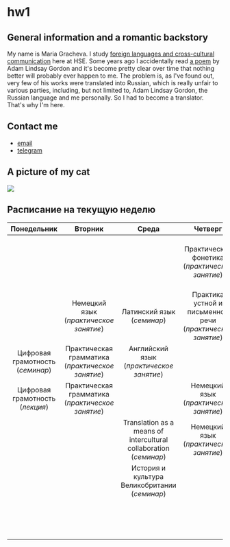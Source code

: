 # hw1
## General information and a romantic backstory
My name is Maria Gracheva. I study [foreign languages and cross-cultural communication](https://www.hse.ru/ba/lang/) here at HSE. Some years ago I accidentally read [a poem](http://adamlindsaygordon.org/works_theswimmer.htm) by Adam Lindsay Gordon and it's become pretty clear over time that nothing better will probably ever happen to me. The problem is, as I've found out, very few of his works were translated into Russian, which is really unfair to various parties, including, but not limited to, Adam Lindsay Gordon, the Russian language and me personally. So I had to become a translator. That's why I'm here. 

## Contact me
* [email](mailto:magracheva@edu.hse.ru)
* [telegram](t.me/britomart)

 ## A picture of my cat
 ![](https://i.imgur.com/3C7vYid.jpg)

##  Расписание на текущую неделю

Понедельник|Вторник|Среда|Четверг|Пятница|
:---:|:---:|:---:|:---:|:---:
 | | | |Практическая фонетика (*практическое занятие*)|Практика устной и письменной речи (*практическое занятие*)
 | | Немецкий язык (*практическое занятие*)|  Латинский язык (*семинар*)| Практика устной и письменной речи (*практическое занятие*) |Практика устной и письменной речи (*практическое занятие*)
 Цифровая грамотность (*семинар*)| Практическая грамматика (*практическое занятие*) | Английский язык (*практическое занятие*)| | |
 Цифровая грамотность (*лекция*) | Практическая грамматика (*практическое занятие*)| | Немецкий язык (*практическое занятие*) | |
 |||Translation as a means of intercultural collaboration (*семинар*)| Немецкий язык (*практическое занятие*)|История и культура Великобритании (*лекция*)
 |||История и культура Великобритании (*семинар*)| ||
 |||||Искусственные языки (*лекция*)
 |||||Искусственные языки (*лекция*)
 

